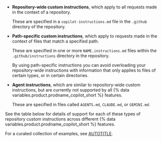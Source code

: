 * **Repository-wide custom instructions**, which apply to all requests made in the context of a repository.

  These are specified in a `copilot-instructions.md` file in the `.github` directory of the repository.

* **Path-specific custom instructions**, which apply to requests made in the context of files that match a specified path.

  These are specified in one or more `NAME.instructions.md` files within the `.github/instructions` directory in the repository.

  By using path-specific instructions you can avoid overloading your repository-wide instructions with information that only applies to files of certain types, or in certain directories.

* **Agent instructions**, which are similar to repository-wide custom instructions, but are currently not supported by all {% data variables.product.prodname_copilot_short %} features.

  These are specified in files called `AGENTS.md`, `CLAUDE.md`, or `GEMINI.md`.

See the table below for details of support for each of these types of repository custom instructions across different {% data variables.product.prodname_copilot_short %} features.

For a curated collection of examples, see [AUTOTITLE](/copilot/tutorials/customization-library/custom-instructions).
